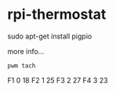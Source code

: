 # rpi-thermostat

sudo apt-get install pigpio

more info...


    pwm tach
F1  0   18
F2  1   25
F3  2   27
F4  3   23
